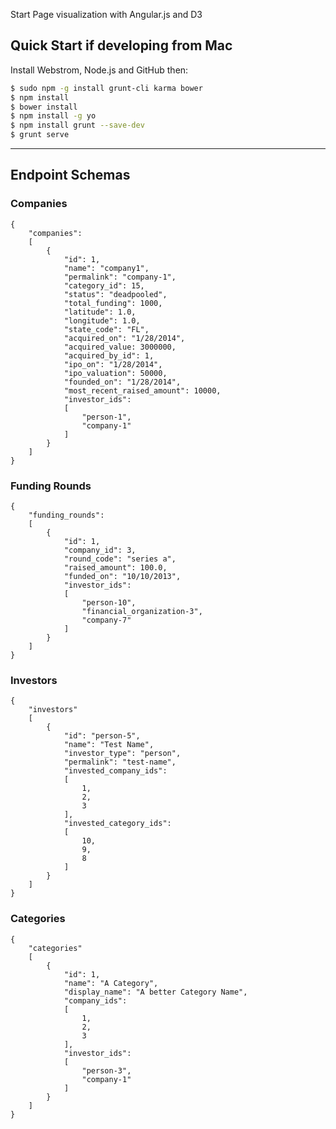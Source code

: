 
Start Page visualization with Angular.js and D3

## Quick Start if developing from Mac

Install Webstrom, Node.js and GitHub then:

```sh
$ sudo npm -g install grunt-cli karma bower
$ npm install
$ bower install
$ npm install -g yo
$ npm install grunt --save-dev
$ grunt serve
```
---

## Endpoint Schemas

### Companies
    {
        "companies":
        [
            {
                "id": 1,
                "name": "company1",
                "permalink": "company-1",
                "category_id": 15,
                "status": "deadpooled",
                "total_funding": 1000,
                "latitude": 1.0,
                "longitude": 1.0,
                "state_code": "FL",
                "acquired_on": "1/28/2014",
                "acquired_value: 3000000,
                "acquired_by_id": 1,
                "ipo_on": "1/28/2014",
                "ipo_valuation": 50000,
                "founded_on": "1/28/2014",
                "most_recent_raised_amount": 10000,
                "investor_ids":
                [
                    "person-1",
                    "company-1"
                ]
            }
        ]
    }


### Funding Rounds
    {
        "funding_rounds":
        [
            {
                "id": 1,
                "company_id": 3,
                "round_code": "series a",
                "raised_amount": 100.0,
                "funded_on": "10/10/2013",
                "investor_ids":
                [
                    "person-10",
                    "financial_organization-3",
                    "company-7"
                ]
            }
        ]
    }

### Investors
    {
        "investors"
        [
            {
                "id": "person-5",
                "name": "Test Name",
                "investor_type": "person",
                "permalink": "test-name",
                "invested_company_ids":
                [
                    1,
                    2,
                    3
                ],
                "invested_category_ids":
                [
                    10,
                    9,
                    8
                ]
            }
        ]
    }

### Categories
    {
        "categories"
        [
            {
                "id": 1,
                "name": "A Category",
                "display_name": "A better Category Name",
                "company_ids":
                [
                    1,
                    2,
                    3
                ],
                "investor_ids":
                [
                    "person-3",
                    "company-1"
                ]
            }
        ]
    }
